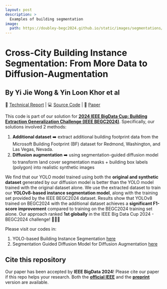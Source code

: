```yaml
---
layout: post
description: > 
  Examples of building segmentation
image: 
  path: https://doubley-begc2024.github.io/static/images/segmentations/output.gif
---
```


# Cross-City Building Instance Segmentation: From More Data to Diffusion-Augmentation
## By Yi Jie Wong & Yin Loon Khor et al

📄 [Technical Report](https://doubley-begc2024.github.io/) | 💻 [Source Code](https://github.com/DoubleY-BEGC2024/OurSolution) | 📝 [Paper](https://ieeexplore.ieee.org/abstract/document/10825702)

This code is part of our solution for **[2024 IEEE BigData Cup: Building Extraction Generalization Challenge (IEEE BEGC2024)](https://www.kaggle.com/competitions/building-extraction-generalization-2024/overview)**. Specifically, our solutions involved 2 methods:
1. **Additional dataset** ➡️ extract additional building footprint data from the Microsoft Building Footprint (BF) dataset for Redmond, Washington, and Las Vegas, Nevada.
2. **Diffusion augmentation** ➡️ using segmentation-guided diffusion model to transform land cover segmentation masks + building box labels (polygon) into realistic synthetic images

We find that our YOLO model trained using both the **original and synthetic dataset** generated by our diffusion model is better than the YOLO model trained with the original dataset alone. We use the extracted dataset to train our **YOLOv8-based instance segmentation model**, along with the training set provided by the IEEE BEGC2024 dataset. Results show that YOLOv8 trained on BEGC2024 with the additional dataset achieves a **significant F1-score improvement** compared to training on the BEGC2024 training set alone. Our approach ranked **1st globally** in the IEEE Big Data Cup 2024 - BEGC2024 challenge! 🏅🎉🥳

Please visit our codes in:
1. YOLO-based Building Instance Segmentation [here](https://github.com/yjwong1999/RSBuildingExtraction)
2. Segmentation Guided Diffusion Model for Diffusion Augmentation [here](https://github.com/yjwong1999/RSGuidedDiffusion)

## Cite this repository

Our paper has been accepted by **IEEE BigData 2024**! Please cite our paper if this repo helps your research. Both the **[official IEEE](https://ieeexplore.ieee.org/abstract/document/10825702)** and the **[preprint](https://doi.org/10.36227/techrxiv.173091008.80781383/v1)** version are available.
